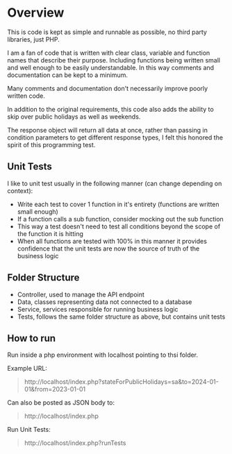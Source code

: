 # Overview
This is code is kept as simple and runnable as possible, no third party libraries, just PHP.

I am a fan of code that is written with clear class, variable and function names that describe their purpose. Including functions being written small and well enough to be easily understandable. In this way comments and documentation can be kept to a minimum.

Many comments and documentation don't necessarily improve poorly written code.

In addition to the original requirements, this code also adds the ability to skip over public holidays as well as weekends.

The response object will return all data at once, rather than passing in condition parameters to get different response types, I felt this honored the spirit of this programming test.

## Unit Tests
I like to unit test usually in the following manner (can change depending on context):
* Write each test to cover 1 function in it's entirety (functions are written small enough)
* If a function calls a sub function, consider mocking out the sub function
* This way a test doesn't need to test all conditions beyond the scope of the function it is hitting
* When all functions are tested with 100% in this manner it provides confidence that the unit tests are now the source of truth of the business logic

## Folder Structure
* Controller, used to manage the API endpoint
* Data, classes representing data not connected to a database
* Service, services responsible for running business logic
* Tests, follows the same folder structure as above, but contains unit tests

## How to run

Run inside a php environment with localhost pointing to thsi folder.

Example URL:
> http://localhost/index.php?stateForPublicHolidays=sa&to=2024-01-01&from=2023-01-01

Can also be posted as JSON body to:
> http://localhost/index.php

Run Unit Tests:
> http://localhost/index.php?runTests

